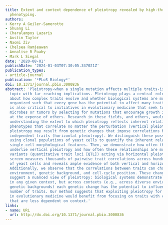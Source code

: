 ```yaml
---
title: Extent and context dependence of pleiotropy revealed by high-throughput single-cell
  phenotyping.
authors:
- Kerry A Geiler-Samerotte
- Shuang Li
- Charalampos Lazaris
- Austin Taylor
- Naomi Ziv
- Chelsea Ramjeawan
- Annalise B Paaby
- Mark L Siegal
date: '2020-08-01'
publishDate: '2024-01-03T07:30:05.347021Z'
publication_types:
- article-journal
publication: '*PLoS Biology*'
doi: 10.1371/journal.pbio.3000836
abstract: 'Pleiotropy-when a single mutation affects multiple traits-is a controversial
  topic with far-reaching implications. Pleiotropy plays a central role in debates
  about how complex traits evolve and whether biological systems are modular or are
  organized such that every gene has the potential to affect many traits. Pleiotropy
  is also critical to initiatives in evolutionary medicine that seek to trap infectious
  microbes or tumors by selecting for mutations that encourage growth in some conditions
  at the expense of others. Research in these fields, and others, would benefit from
  understanding the extent to which pleiotropy reflects inherent relationships among
  phenotypes that correlate no matter the perturbation (vertical pleiotropy). Alternatively,
  pleiotropy may result from genetic changes that impose correlations between otherwise
  independent traits (horizontal pleiotropy). We distinguish these possibilities by
  using clonal populations of yeast cells to quantify the inherent relationships between
  single-cell morphological features. Then, we demonstrate how often these relationships
  underlie vertical pleiotropy and how often these relationships are modified by genetic
  variants (quantitative trait loci [QTL]) acting via horizontal pleiotropy. Our comprehensive
  screen measures thousands of pairwise trait correlations across hundreds of thousands
  of yeast cells and reveals ample evidence of both vertical and horizontal pleiotropy.
  Additionally, we observe that the correlations between traits can change with the
  environment, genetic background, and cell-cycle position. These changing dependencies
  suggest a nuanced view of pleiotropy: biological systems demonstrate limited pleiotropy
  in any given context, but across contexts (e.g., across diverse environments and
  genetic backgrounds) each genetic change has the potential to influence a larger
  number of traits. Our method suggests that exploiting pleiotropy for applications
  in evolutionary medicine would benefit from focusing on traits with correlations
  that are less dependent on context.'
links:
- name: URL
  url: http://dx.doi.org/10.1371/journal.pbio.3000836
---
```

